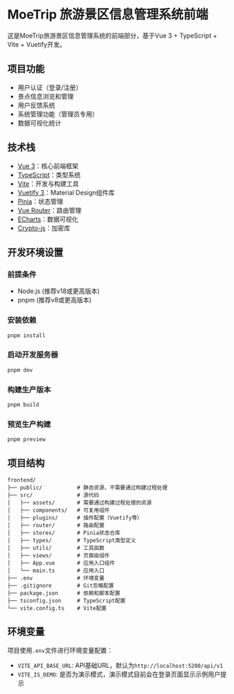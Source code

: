 # MoeTrip 旅游景区信息管理系统前端

这是MoeTrip旅游景区信息管理系统的前端部分，基于Vue 3 + TypeScript + Vite + Vuetify开发。

## 项目功能

- 用户认证（登录/注册）
- 景点信息浏览和管理
- 用户反馈系统
- 系统管理功能（管理员专用）
- 数据可视化统计

## 技术栈

- [Vue 3](https://v3.vuejs.org/)：核心前端框架
- [TypeScript](https://www.typescriptlang.org/)：类型系统
- [Vite](https://vitejs.dev/)：开发与构建工具
- [Vuetify 3](https://vuetifyjs.com/)：Material Design组件库
- [Pinia](https://pinia.vuejs.org/)：状态管理
- [Vue Router](https://router.vuejs.org/)：路由管理
- [ECharts](https://echarts.apache.org/)：数据可视化
- [Crypto-js](https://github.com/brix/crypto-js)：加密库

## 开发环境设置

### 前提条件

- Node.js (推荐v18或更高版本)
- pnpm (推荐v8或更高版本)

### 安装依赖

```bash
pnpm install
```

### 启动开发服务器

```bash
pnpm dev
```

### 构建生产版本

```bash
pnpm build
```

### 预览生产构建

```bash
pnpm preview
```

## 项目结构

```
frontend/
├── public/           # 静态资源，不需要通过构建过程处理
├── src/              # 源代码
│   ├── assets/       # 需要通过构建过程处理的资源
│   ├── components/   # 可复用组件
│   ├── plugins/      # 插件配置（Vuetify等）
│   ├── router/       # 路由配置
│   ├── stores/       # Pinia状态仓库
│   ├── types/        # TypeScript类型定义
│   ├── utils/        # 工具函数
│   ├── views/        # 页面级组件
│   ├── App.vue       # 应用入口组件
│   └── main.ts       # 应用入口
├── .env              # 环境变量
├── .gitignore        # Git忽略配置
├── package.json      # 依赖和脚本配置
├── tsconfig.json     # TypeScript配置
└── vite.config.ts    # Vite配置
```

## 环境变量

项目使用`.env`文件进行环境变量配置：

- `VITE_API_BASE_URL`: API基础URL，默认为`http://localhost:5200/api/v1`
- `VITE_IS_DEMO`: 是否为演示模式，演示模式目前会在登录页面显示示例用户提示
